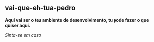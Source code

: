 ## vai-que-eh-tua-pedro

**Aqui vai ser o teu ambiente de desenvolvimento, tu pode fazer o que quiser aqui.**


*Sinta-se em casa*
